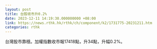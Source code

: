 ```yaml
---
layout: post
title: 台股收市升0.2%
date: 2023-12-11 14:19:30.000000000 +08:00
link: https://news.rthk.hk/rthk/ch/component/k2/1731775-20231211.htm
categories: rthk
---
```


台灣股市靠穩。加權指數收市報17418點，升34點，升幅0.2%。
